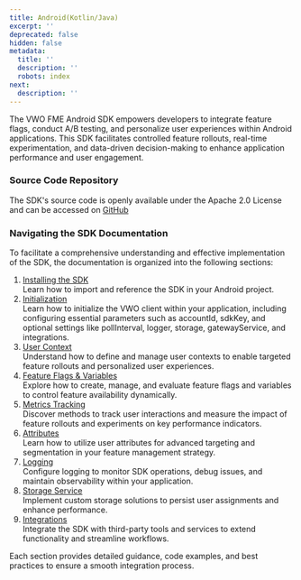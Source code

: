 ```yaml
---
title: Android(Kotlin/Java)
excerpt: ''
deprecated: false
hidden: false
metadata:
  title: ''
  description: ''
  robots: index
next:
  description: ''
---
```

The VWO FME Android SDK empowers developers to integrate feature flags, conduct A/B testing, and personalize user experiences within Android applications. This SDK facilitates controlled feature rollouts, real-time experimentation, and data-driven decision-making to enhance application performance and user engagement.

### Source Code Repository

The SDK's source code is openly available under the Apache 2.0 License and can be accessed on [GitHub](https://github.com/wingify/vwo-fme-android-sdk)

### Navigating the SDK Documentation

To facilitate a comprehensive understanding and effective implementation of the SDK, the documentation is organized into the following sections:

1. [Installing the SDK](doc:fme-android-install)\
   Learn how to import and reference the SDK in your Android project.
2. [Initialization](doc:fme-android-initialization)\
   Learn how to initialize the VWO client within your application, including configuring essential parameters such as accountId, sdkKey, and optional settings like pollInterval, logger, storage, gatewayService, and integrations.
3. [User Context](doc:fme-android-context)\
   Understand how to define and manage user contexts to enable targeted feature rollouts and personalized user experiences.
4. [Feature Flags & Variables](doc:fme-android-flags)\
   Explore how to create, manage, and evaluate feature flags and variables to control feature availability dynamically.
5. [Metrics Tracking](doc:fme-android-metrics)\
   Discover methods to track user interactions and measure the impact of feature rollouts and experiments on key performance indicators.
6. [Attributes](doc:fme-android-attributes)\
   Learn how to utilize user attributes for advanced targeting and segmentation in your feature management strategy.
7. [Logging](doc:fme-android-logging)\
   Configure logging to monitor SDK operations, debug issues, and maintain observability within your application.
8. [Storage Service](doc:fme-android-storage)\
   Implement custom storage solutions to persist user assignments and enhance performance.
9. [Integrations](doc:fme-android-integrations)\
   Integrate the SDK with third-party tools and services to extend functionality and streamline workflows.

Each section provides detailed guidance, code examples, and best practices to ensure a smooth integration process.